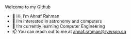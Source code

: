 Welcome to my Github

- 👋 Hi, I’m Ahnaf Rahman
- 👀 I’m interested in astronomy and computers
- 🌱 I’m currently learning Computer Engineering
- 📫 You can reach out to me at ahnaf.rahman@ryerson.ca

